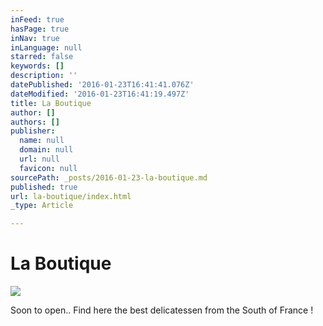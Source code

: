 ```yaml
---
inFeed: true
hasPage: true
inNav: true
inLanguage: null
starred: false
keywords: []
description: ''
datePublished: '2016-01-23T16:41:41.076Z'
dateModified: '2016-01-23T16:41:19.497Z'
title: La Boutique
author: []
authors: []
publisher:
  name: null
  domain: null
  url: null
  favicon: null
sourcePath: _posts/2016-01-23-la-boutique.md
published: true
url: la-boutique/index.html
_type: Article

---
```

# La Boutique
![](https://the-grid-user-content.s3-us-west-2.amazonaws.com/a6a17aef-dac1-44c3-a317-011de1073300.jpg)

Soon to open.. Find here the best delicatessen from the South of France !